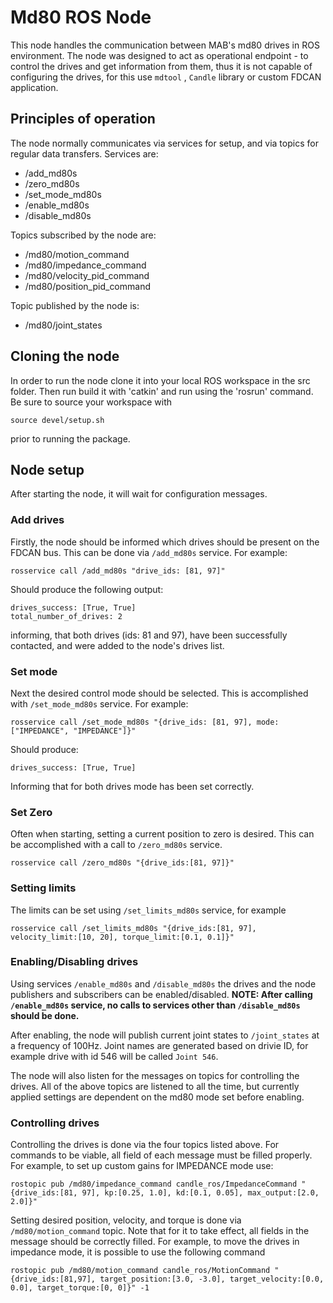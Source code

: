 # Md80 ROS Node

This node handles the communication between MAB's md80 drives in ROS environment. The node was designed to act as 
operational endpoint - to control the drives and get information from them, thus it is not capable of configuring the drives, 
for this use `mdtool` , `Candle` library or custom FDCAN application.

## Principles of operation

The node normally communicates via services for setup, and via topics for regular data transfers.
Services are: 
- /add_md80s
- /zero_md80s
- /set_mode_md80s
- /enable_md80s
- /disable_md80s

Topics subscribed by the node are:
- /md80/motion_command
- /md80/impedance_command
- /md80/velocity_pid_command
- /md80/position_pid_command

Topic published by the node is:
- /md80/joint_states

## Cloning the node
In order to run the node clone it into your local ROS workspace in the src folder. Then run build it with 'catkin' and run using the 'rosrun' command. Be sure to source your workspace with 
```
source devel/setup.sh
```
prior to running the package.

## Node setup
After starting the node, it will wait for configuration messages.

### Add drives
Firstly, the node should be informed which drives should be present on the FDCAN bus. This can be done via `/add_md80s` service.
For example:
```
rosservice call /add_md80s "drive_ids: [81, 97]"
```
Should produce the following output:
```
drives_success: [True, True]
total_number_of_drives: 2
```
informing, that both drives (ids: 81 and 97), have been successfully contacted, and were added to the node's drives list.

### Set mode
Next the desired control mode should be selected. This is accomplished with `/set_mode_md80s` service.
For example:
```
rosservice call /set_mode_md80s "{drive_ids: [81, 97], mode:["IMPEDANCE", "IMPEDANCE"]}"
```
Should produce:
```
drives_success: [True, True]
```
Informing that for both drives mode has been set correctly.

### Set Zero 
Often when starting, setting a current position to zero is desired. This can be accomplished with a call to `/zero_md80s` service.
```
rosservice call /zero_md80s "{drive_ids:[81, 97]}"
```

### Setting limits
The limits can be set using `/set_limits_md80s` service, for example 
```
rosservice call /set_limits_md80s "{drive_ids:[81, 97], velocity_limit:[10, 20], torque_limit:[0.1, 0.1]}"
```

### Enabling/Disabling drives
Using services `/enable_md80s` and `/disable_md80s` the drives and the node publishers and subscribers can be enabled/disabled.
**NOTE: After calling `/enable_md80s` service, no calls to services other than `/disable_md80s` should be done.**

After enabling, the node will publish current joint states to `/joint_states` at a frequency of 100Hz. Joint names are generated based on drivie ID, for example drive with id 546 will be called `Joint 546`.

The node will also listen for the messages on topics for controlling the drives. All of the above topics are listened to all the time, but currently applied settings are dependent on the md80 mode set before enabling.

### Controlling drives
Controlling the drives is done via the four topics listed above. For commands to be viable, all field of each message must be filled properly. For example, to set up custom gains for IMPEDANCE mode use:
```
rostopic pub /md80/impedance_command candle_ros/ImpedanceCommand "{drive_ids:[81, 97], kp:[0.25, 1.0], kd:[0.1, 0.05], max_output:[2.0, 2.0]}"
```

Setting desired position, velocity, and torque is done via `/md80/motion_command` topic. Note that for it to take effect, all fields in the message should be correctly filled. For example, to move the drives in impedance mode, it is possible to use the following command
```
rostopic pub /md80/motion_command candle_ros/MotionCommand "{drive_ids:[81,97], target_position:[3.0, -3.0], target_velocity:[0.0, 0.0], target_torque:[0, 0]}" -1
```

